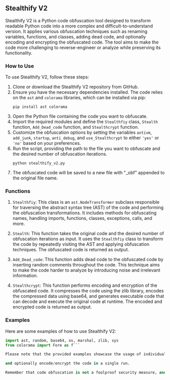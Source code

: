 ## Stealthify V2

Stealthify V2 is a Python code obfuscation tool designed to transform readable Python code into a more complex and difficult-to-understand version. It applies various obfuscation techniques such as renaming variables, functions, and classes, adding dead code, and optionally encoding and encrypting the obfuscated code. The tool aims to make the code more challenging to reverse-engineer or analyze while preserving its functionality.

### How to Use

To use Stealthify V2, follow these steps:

1. Clone or download the Stealthify V2 repository from GitHub.
2. Ensure you have the necessary dependencies installed. The code relies on the `ast` and `colorama` libraries, which can be installed via pip:
   ```
   pip install ast colorama
   ```
3. Open the Python file containing the code you want to obfuscate.
4. Import the required modules and define the `Stealthfiy` class, `Stealth` function, `Add_Dead_code` function, and `Stealthcrypt` function.
5. Customize the obfuscation options by setting the variables `antivm`, `add_junk`, `startup`, `anti_debug`, and `use_Stealthcrypt` to either `'yes'` or `'no'` based on your preferences.
6. Run the script, providing the path to the file you want to obfuscate and the desired number of obfuscation iterations.
   ```
   python stealthify_v2.py
   ```
7. The obfuscated code will be saved to a new file with "_obf" appended to the original file name.

### Functions

1. `Stealthfiy`: This class is an `ast.NodeTransformer` subclass responsible for traversing the abstract syntax tree (AST) of the code and performing the obfuscation transformations. It includes methods for obfuscating names, handling imports, functions, classes, exceptions, calls, and more.

2. `Stealth`: This function takes the original code and the desired number of obfuscation iterations as input. It uses the `Stealthfiy` class to transform the code by repeatedly visiting the AST and applying obfuscation techniques. The obfuscated code is returned as output.

3. `Add_Dead_code`: This function adds dead code to the obfuscated code by inserting random comments throughout the code. This technique aims to make the code harder to analyze by introducing noise and irrelevant information.

4. `Stealthcrypt`: This function performs encoding and encryption of the obfuscated code. It compresses the code using the zlib library, encodes the compressed data using base64, and generates executable code that can decode and execute the original code at runtime. The encoded and encrypted code is returned as output.

### Examples

Here are some examples of how to use Stealthify V2:

```python
import ast, random, base64, os, marshal, zlib, sys
from colorama import Fore as f```

Please note that the provided examples showcase the usage of individual functions. In practice, you would typically combine these functions to obfuscate, add dead code

and optionally encode/encrypt the code in a single run.

Remember that code obfuscation is not a foolproof security measure, and it should not be solely relied upon for protecting sensitive or critical information.

